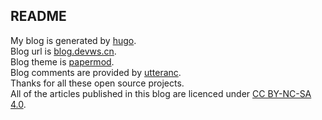 ## README

My blog is generated by [hugo](https://gohugo.io).  
Blog url is [blog.devws.cn](https://blog.devws.cn).  
Blog theme is [papermod](https://themes.gohugo.io/themes/hugo-papermod).  
Blog comments are provided by [utteranc](https://utteranc.es).  
Thanks for all these open source projects.  
All of the articles published in this blog are licenced under [CC BY-NC-SA 4.0](https://creativecommons.org/licenses/by-nc-sa/4.0/).